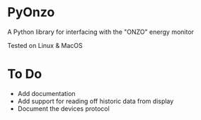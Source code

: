 # PyOnzo
A Python library for interfacing with the "ONZO" energy monitor

Tested on Linux & MacOS

# To Do
- Add documentation
- Add support for reading off historic data from display
- Document the devices protocol
